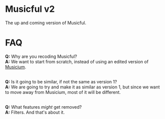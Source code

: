 # Musicful v2

The up and coming version of Musicful.

# FAQ

**Q:** Why are you recoding Musicful? <br />
**A:** We want to start from scratch, instead of using an edited version of [Musicium](https://github.com/Tomato6966/Musicium). <br /> <br />

**Q:** Is it going to be similar, if not the same as version 1? <br />
**A:** We are going to try and make it as similar as version 1, but since we want to move away from Musicium, most of it will be different. <br /> <br />

**Q:** What features *might* get removed? <br />
**A:** Filters. And that's about it. <br /> <br />
